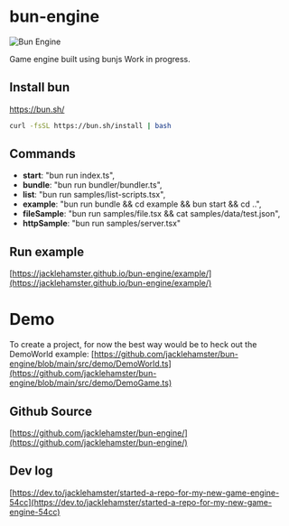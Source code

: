 # bun-engine

![Bun Engine](https://jacklehamster.github.io/bun-engine/icon.png)

Game engine built using bunjs
Work in progress.

## Install bun

https://bun.sh/

```bash
curl -fsSL https://bun.sh/install | bash
```

## Commands

- **start**: "bun run index.ts",
- **bundle**: "bun run bundler/bundler.ts",
- **list**: "bun run samples/list-scripts.tsx",
- **example**: "bun run bundle && cd example && bun start && cd ..",
- **fileSample**: "bun run samples/file.tsx && cat samples/data/test.json",
- **httpSample**: "bun run samples/server.tsx"

## Run example

[https://jacklehamster.github.io/bun-engine/example/](https://jacklehamster.github.io/bun-engine/example/)

# Demo

To create a project, for now the best way would be to heck out the DemoWorld example:
[https://github.com/jacklehamster/bun-engine/blob/main/src/demo/DemoWorld.ts](https://github.com/jacklehamster/bun-engine/blob/main/src/demo/DemoGame.ts)

## Github Source

[https://github.com/jacklehamster/bun-engine/](https://github.com/jacklehamster/bun-engine/)

## Dev log

[https://dev.to/jacklehamster/started-a-repo-for-my-new-game-engine-54cc](https://dev.to/jacklehamster/started-a-repo-for-my-new-game-engine-54cc)
